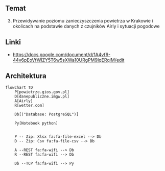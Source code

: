 ## Temat
3. Przewidywanie poziomu zanieczyszczenia powietrza w Krakowie i okolicach na podstawie danych z czujników Airly i sytuacji pogodowe


## Linki

- https://docs.google.com/document/d/1A4vf6-44v6pEoVfWlZY5T6w5sXWa10URgPM9IqERqiM/edit

## Architektura

```mermaid
flowchart TD
    P[powietrze.gios.gov.pl]
    D[danepubliczne.imgw.pl]
    A[Airly]
    R[wetter.com]
    
    Db[("Database: PostgreSQL")]

    Py[Notebook python]


    P -- Zip: Xlsx fa:fa-file-excel --> Db
    D -- Zip: Csv fa:fa-file-csv --> Db

    A --REST fa:fa-wifi --> Db
    R --REST fa:fa-wifi --> Db

    Db --TCP fa:fa-wifi --> Py
```
